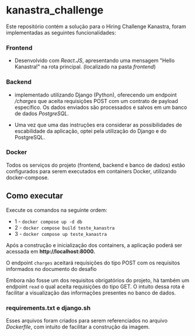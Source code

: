# kanastra_challenge

Este repositório contém a solução para o Hiring Challenge Kanastra, foram implementadas as seguintes funcionalidades:

### Frontend 
- Desenvolvido com *React.JS*, apresentando uma mensagem "Hello Kanastra!" na rota principal.
(localizado na pasta *frontend*)

### Backend 
- implementado utilizando Django (Python), oferecendo um endpoint */charges* que aceita requisições POST com um contrato de payload específico. Os dados enviados são processados e salvos em um banco de dados *PostgreSQL*.

- Uma vez que uma das instruções era considerar as possibilidades de escabilidade da aplicação, optei pela utilização do Django e do PostgreSQL.

### Docker
Todos os serviços do projeto (frontend, backend e banco de dados) estão configurados para serem executados em containers Docker, utilizando docker-compose.

## Como executar

Execute os comandos na seguinte ordem:

+ 1 - `docker compose up -d db`
+ 2 - `docker compose build teste_kanastra`
+ 3 - `docker compose up teste_kanastra`

Após a construção e inicialização dos containers, a aplicação poderá ser acessada em **http://localhost:8000.**

O endpoint `charges` aceitará requisições do tipo POST com os requisitos informados no documento do desafio

Embora não fosse um dos requisitos obrigatórios do projeto, há também um endpoint `read` o qual aceita requisições do tipo GET. O intuito dessa rota é facilitar a visualização das informações presentes no banco de dados.

### requirements.txt e django.sh
Esses arquivos foram criados para serem referenciados no arquivo *Dockerfile*, com intuito de facilitar a construção da imagem. 

